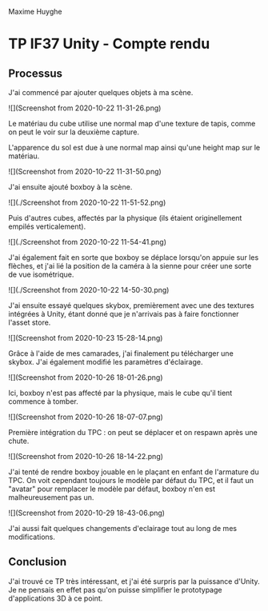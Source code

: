 Maxime Huyghe

# TP IF37 Unity - Compte rendu

## Processus

J'ai commencé par ajouter quelques objets à ma scène.

![](Screenshot from 2020-10-22 11-31-26.png)

Le matériau du cube utilise une normal map d'une texture de tapis, comme on
peut le voir sur la deuxième capture.

L'apparence du sol est due à une normal map ainsi qu'une height map sur le
matériau.

![](Screenshot from 2020-10-22 11-31-50.png)

J'ai ensuite ajouté boxboy à la scène.

![](./Screenshot from 2020-10-22 11-51-52.png)

Puis d'autres cubes, affectés par la physique (ils étaient originellement
empilés verticalement).

![](./Screenshot from 2020-10-22 11-54-41.png)

J'ai également fait en sorte que boxboy se déplace lorsqu'on appuie sur les
flèches, et j'ai lié la position de la caméra à la sienne pour créer une sorte
de vue isométrique.

![](./Screenshot from 2020-10-22 14-50-30.png)

J'ai ensuite essayé quelques skybox, premièrement avec une des textures
intégrées à Unity, étant donné que je n'arrivais pas à faire fonctionner
l'asset store.

![](Screenshot from 2020-10-23 15-28-14.png)

Grâce à l'aide de mes camarades, j'ai finalement pu télécharger une skybox.
J'ai également modifié les paramètres d'éclairage.

![](Screenshot from 2020-10-26 18-01-26.png)

Ici, boxboy n'est pas affecté par la physique, mais le cube qu'il tient
commence à tomber.

![](Screenshot from 2020-10-26 18-07-07.png)

Première intégration du TPC : on peut se déplacer et on respawn après une
chute.

![](Screenshot from 2020-10-26 18-14-22.png)

J'ai tenté de rendre boxboy jouable en le plaçant en enfant de l'armature du
TPC. On voit cependant toujours le modèle par défaut du TPC, et il faut un
"avatar" pour remplacer le modèle par défaut, boxboy n'en est malheureusement
pas un.

![](Screenshot from 2020-10-29 18-43-06.png)

J'ai aussi fait quelques changements d'eclairage tout au long de mes
modifications.

## Conclusion

J'ai trouvé ce TP très intéressant, et j'ai été surpris par la puissance
d'Unity. Je ne pensais en effet pas qu'on puisse simplifier le prototypage
d'applications 3D à ce point.

